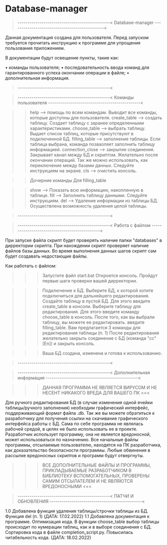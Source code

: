 # Database-manager

>----------------------------------------------<
				      Database-manager
>----------------------------------------------<


Данная документация создана для пользователя. Перед запуском требуется прочитать инструкцию к программе для 
упрощения пользования приложением. 

В документации будут освещение пункты, такие как: 

• команды пользователя;
• последовательность ввода команд для гарантированного успеха окончании операции в файле;
• дополнительная информация.

>----------------------------------------------<


>----------------------------------------------<
			       Команды пользователя
>----------------------------------------------<

>> help --> помощь по всем командам. Выводит все команды, которые доступны для пользователя.
>> create_table --> создать таблицу. Создает таблицу с заранее определенными характеристиками.
>> choose_table --> выбрать таблицу. Выдает список таблиц, которые присутствуют в подключенной БД.
>> filling_table --> заполнение таблицы. Если таблица выбрана, команда позваоляет заполнить таблицу информацией.
>> connection_close --> закрытие соединения. Закрывает канал между БД и скриптом. Желательно после окончании операций.
			Так же можно использовать, как переключение между базами данных. Следуйте инструкциям на экране.
>> cls --> очистить консоль.

>> Дочерние команды
>  Для filling_table

>> show --> Показать всю информацию, накопленную в таблице.
>> fill --> Заполнить таблицу данными. Следуйте инструкциям.
>> del --> Удаление информации из таблицы БД. Осуществлена возможность удаления целой таблицы.

>----------------------------------------------<


>----------------------------------------------<
			        Работа с файлом
>----------------------------------------------<

При запуске файла скрипт будет проверять наличие папки "databases" в дирректории скрипта. 
При нахождении скрипт проверяет наличие файлов базы данных. Во время выполнения данных шагов 
скрипт сам будет создавать недостающие файлы.

Как работать с файлом:

>>> Запустите файл start.bat
> Откроется консоль. Пройдут первые шаги проверки вашей дирректории.

>>> Подключение к БД. Выберите БД, к которой хотите подключиться для дальнейшего редактирования.
>>> Создайте таблицу в пустой БД. Для этого введите create_table в консоли.
>>> Выберите таблицу для редактирования. Для этого введите команду choose_table в консоль.
>>> После того, как вы выбрали таблицу, вы можете ее редактировать. введите filling_table.
>>> Вам предлагается 3 команды для редактирования таблицы (п. 1)
>>> После редактирования желательно закрыть соединение с БД (команда "cc" [En]) и закрыть консоль.

>>> Ваша БД создана, изменена и готова к использованию.

>----------------------------------------------<


>----------------------------------------------<
			     Дополнительная информация
>----------------------------------------------<

>>> ДАННАЯ ПРОГРАММА НЕ ЯВЛЯЕТСЯ ВИРУСОМ И НЕ НЕСЕНТ НИКАКОГО ВРЕДА ДЛЯ ВАШЕГО ПК <<<

Для ручного редактирования БД (в случае изменения одной ячейки таблицы/ручного заполнения) 
необходим графический интерфейс, поддерживающий формат файла .db. Так же вы можете обратиться
к разработчику для получения ссылки на скачивание графического интерфейса работы с БД. Сама по
себе программа не являлась рабочей средой, в целях не было использовать ее в проекте. Разработчик 
использует программу, она не является вредоносной, может использоваться по назначению. Все
начальные файлы программы, отсылаемые пользователю, находятся на ПК разработчика, как 
доказательство безопасности программы. Любые обвинения в рассылке вредоносных скриптов и
программ будут отвергнуты. 
>>> ВСЕ ДОПОЛНИТЕЛЬНЫЕ ФАЙЛЫ И ПРОГРАММЫ, ПРИКЛАДЫВАЕМЫЕ РАЗРАБОТЧИКОМ В БИБЛИОТЕКУ 
    ВСПОМОГАТЕЛЬНЫХ, ПРОВЕРЕНЫ САМИМ ОТСЫЛАТЕЛЕМ И НЕ ЯВЛЯЮТСЯ ВРЕДОНОСНЫМИ       <<<

>----------------------------------------------<
			        ПАТЧИ И ОБНОВЛЕНИЯ
>----------------------------------------------<

1.0 Добавлена функция удаления таблицы/строчки таблицы из БД. Функция del (п. 1) (ДАТА: 17.02.2022)
1.1 Добавлена документация к программе. Оптимизация кода. В функции choose_table выбор таблицы
происходит по нумерации таблиц, как и в выборе соединения с БД. Сортировка кода в файле 
completion_script.py. Повысилась читабельность кода. (ДАТА: 18.02.2022)
